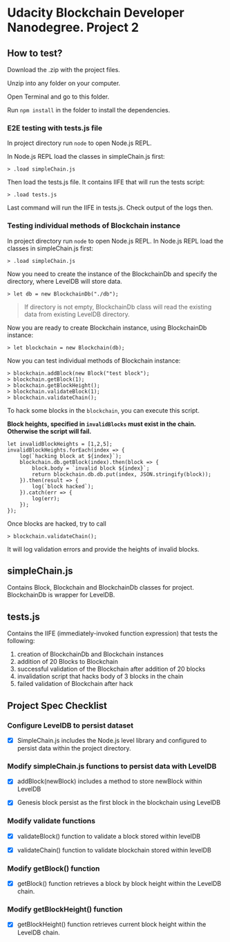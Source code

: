 # Udacity Blockchain Developer Nanodegree. Project 2
## How to test?
Download the .zip with the project files.

Unzip into any folder on your computer.

Open Terminal and go to this folder.

Run `npm install` in the folder to install the dependencies.
### E2E testing with tests.js file
In project directory run ```node``` to open Node.js REPL.

In Node.js REPL load the classes in simpleChain.js first:
```
> .load simpleChain.js
```
Then load the tests.js file. It contains IIFE that will run the tests script:
```
> .load tests.js
```
Last command will run the IIFE in tests.js.
Check output of the logs then.
### Testing individual methods of Blockchain instance
In project directory run ```node``` to open Node.js REPL.
In Node.js REPL load the classes in simpleChain.js first:
```
> .load simpleChain.js
```
Now you need to create the instance of the BlockchainDb and specify the directory, where
LevelDB will store data.
```
> let db = new BlockchainDb("./db");
```
> If directory is not empty, BlockchainDb class will read the 
existing data from existing LevelDB directory.

Now you are ready to create Blockchain instance, using BlockchainDb instance:
```
> let blockchain = new Blockchain(db);
```

Now you can test individual methods of Blockchain instance:
```
> blockchain.addBlock(new Block("test block");
> blockchain.getBlock(1);
> blockchain.getBlockHeight();
> blockchain.validateBlock(1);
> blockchain.validateChain();
```

To hack some blocks in the `blockchain`, you can execute this script. 

__Block heights, specified in `invalidBlocks` must exist in the chain.
Otherwise the script will fail.__
```ecmascript 6
let invalidBlockHeights = [1,2,5];
invalidBlockHeights.forEach(index => {
    log(`hacking block at ${index}`);
    blockchain.db.getBlock(index).then(block => {
        block.body = `invalid block ${index}`;
        return blockchain.db.db.put(index, JSON.stringify(block));
    }).then(result => {
        log(`block hacked`);
    }).catch(err => {
        log(err);
    });
});
```
Once blocks are hacked, try to call
```
> blockchain.validateChain();
```
It will log validation errors and provide the heights of invalid blocks.

## simpleChain.js
Contains Block, Blockchain and BlockchainDb classes for project.
BlockchainDb is wrapper for LevelDB.
## tests.js
Contains the IIFE (immediately-invoked function expression) that tests the following:
1) creation of BlockchainDb and Blockchain instances
2) addition of 20 Blocks to Blockchain
3) successful validation of the Blockchain after addition of 20 blocks
4) invalidation script that hacks body of 3 blocks in the chain
5) failed validation of Blockchain after hack

## Project Spec Checklist
### Configure LevelDB to persist dataset
- [x] SimpleChain.js includes the Node.js level library and configured to persist
data within the project directory.

### Modify simpleChain.js functions to persist data with LevelDB
- [x] addBlock(newBlock) includes a method to store newBlock within LevelDB

- [x] Genesis block persist as the first block in the blockchain using LevelDB

### Modify validate functions
- [x] validateBlock() function to validate a block stored within levelDB
  
- [x] validateChain() function to validate blockchain stored within levelDB

### Modify getBlock() function
- [x] getBlock() function retrieves a block by block height within the LevelDB chain.

### Modify getBlockHeight() function
- [x] getBlockHeight() function retrieves current block height within the LevelDB chain.
